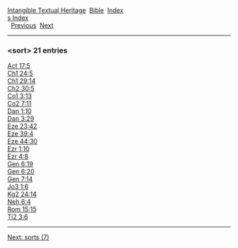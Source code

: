 [Intangible Textual Heritage](../../index)  [Bible](../index) 
[Index](index)   
[s Index](_s_)  
  [Previous](c10707)  [Next](c10709) 

------------------------------------------------------------------------

### &lt;sort&gt; 21 entries

[Act 17:5](../kjv/act017.htm#005)  
[Ch1 24:5](../kjv/ch1024.htm#005)  
[Ch1 29:14](../kjv/ch1029.htm#014)  
[Ch2 30:5](../kjv/ch2030.htm#005)  
[Co1 3:13](../kjv/co1003.htm#013)  
[Co2 7:11](../kjv/co2007.htm#011)  
[Dan 1:10](../kjv/dan001.htm#010)  
[Dan 3:29](../kjv/dan003.htm#029)  
[Eze 23:42](../kjv/eze023.htm#042)  
[Eze 39:4](../kjv/eze039.htm#004)  
[Eze 44:30](../kjv/eze044.htm#030)  
[Ezr 1:10](../kjv/ezr001.htm#010)  
[Ezr 4:8](../kjv/ezr004.htm#008)  
[Gen 6:19](../kjv/gen006.htm#019)  
[Gen 6:20](../kjv/gen006.htm#020)  
[Gen 7:14](../kjv/gen007.htm#014)  
[Jo3 1:6](../kjv/jo3001.htm#006)  
[Kg2 24:14](../kjv/kg2024.htm#014)  
[Neh 6:4](../kjv/neh006.htm#004)  
[Rom 15:15](../kjv/rom015.htm#015)  
[Ti2 3:6](../kjv/ti2003.htm#006)  

------------------------------------------------------------------------

[Next: sorts (7)](c10709)
